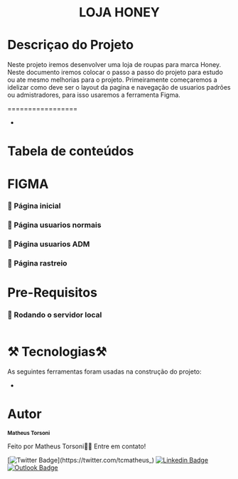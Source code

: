 <h1 align="center">LOJA HONEY</h1>

<h1>Descriçao do Projeto</h1>
<p>
  Neste projeto iremos desenvolver uma loja de roupas para marca Honey. Neste documento iremos colocar o passo a passo do projeto para estudo ou ate mesmo melhorias para o projeto.
  Primeiramente começaremos a idelizar como deve ser o layout da pagina e navegação de usuarios padrões ou admistradores, para isso usaremos a ferramenta Figma.
</p>


=================
<!--ts-->
* 
<!--te-->

Tabela de conteúdos
=================
<!--ts-->

<!--te-->



FIGMA
=================

<h3> 📌 Página inicial </h3>




<h3> 📌 Página usuarios normais </h3>

<h3> 📌 Página usuarios ADM </h3>

<h3> 📌 Página rastreio  </h3>

Pre-Requisitos
=================


### 🎲 Rodando o servidor local

```bash

```

⚒️ Tecnologias⚒️ 
=================

As seguintes ferramentas foram usadas na construção do projeto:

- 


Autor
=================


 <sub><b>Matheus Torsoni</b></sub></a>

Feito por Matheus Torsoni👋🏽 Entre em contato!

[![Twitter Badge](https://img.shields.io/badge/-@tcmatheus-1ca0f1?style=flat-square&labelColor=1ca0f1&logo=twitter&logoColor=white&link=https://twitter.com/tcmatheus_)](https://twitter.com/tcmatheus_) [![Linkedin Badge](https://img.shields.io/badge/-Matheus-Torsoni?style=flat-square&logo=Linkedin&logoColor=white&link=https://www.linkedin.com/in/matheus-torsoni-b33957156/)](https://www.linkedin.com/in/matheus-torsoni-b33957156/) 
[![Outlook Badge](https://img.shields.io/badge/matheus_tcampos@hotmail.com-c14438?style=flat-square&logo=outlook&logoColor=white&link=mailto:matheus_tcampos@hotmail.com)](matheus_tcampos@hotmail.com)

